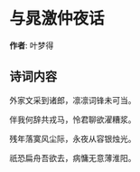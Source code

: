 # 与晁激仲夜话

**作者**: 叶梦得

## 诗词内容

外家文采到诸郎，凛凛词锋未可当。

伴我何辞共戎马，怜君聊欲濯糟浆。

残年落寞风尘际，永夜从容银烛光。

祇恐扁舟吾欲去，病慵无意薄淮阳。

